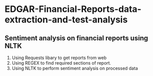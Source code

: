 # EDGAR-Financial-Reports-data-extraction-and-test-analysis

## Sentiment analysis on financial reports using NLTK
1. Using Requests libary to get reports from web
2. Using REGEX to find required sections of report.
3. Using NLTK to perform sentiment analysis on processed data
